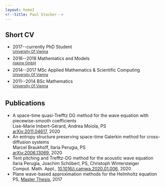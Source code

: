 ```yaml
---
layout: home2
<!--title: Paul Stocker-->
---
```


<!--An h1 header-->
<!--============-->
<!--### An h3 header ###-->
<!--2nd paragraph. *Italic*, **bold**, and `monospace`. Itemized lists-->
<!--Unicode is supported. ☺-->
<!--![example image](assets/portfolio.png "An exemplary image")-->
<!--Here's a link to [a website](http://foo.bar), to a [local-->
<!--doc](index.html), and to a [section heading in the current-->
<!--doc](#an-h2-header). Here's a footnote [^1].-->

Short CV
------------

  * 2017--currently PhD Student   
  <sup>[University Of Vienna](https://mathematik.univie.ac.at/)</sup>
  * 2016--2018 Mathematics and Models  
  <sup>[riskine GmbH](https://riskine.com)</sup>
  * 2014--2017 MSc Applied Mathematics & Scientific Computing  
  <sup>[University Of Vienna](https://mathematik.univie.ac.at/)</sup>
  * 2011--2014 BSc Mathematics  
  <sup>[University Of Vienna](https://mathematik.univie.ac.at/)</sup>

Publications
------------
  * A space-time quasi-Trefftz DG method for the wave equation with piecewise-smooth coefficients  
Lise-Marie Imbert-Gérard, Andrea Moiola, PS  
[arXiv:2011.04617](https://arxiv.org/abs/2011.04617), 2020
  * An entropy structure preserving space-time Galerkin method for cross-diffusion systems  
Marcel Braukhoff, Ilaria Perugia, PS  
[arXiv:2006.13069](https://arxiv.org/abs/2006.13069), 2020
  * Tent pitching and Trefftz-DG method for the acoustic wave equation  
Ilaria Perugia, Joachim Schöberl, PS, Christoph Wintersteiger   
Comput. Math. Appl., [10.1016/j.camwa.2020.01.006](https://doi.org/10.1016/j.camwa.2020.01.006), 2020
  *  Plane wave-based approximation methods for the Helmholtz equation  
PS,  [Master Thesis](http://othes.univie.ac.at/47577/), 2017



<!--| Tables        | Are           | Cool  |-->
<!--| ------------- |:-------------:| -----:|-->
<!--| col 3 is      | right-aligned | $1600 |-->
<!--| col 2 is      | centered      |   $12 |-->
<!--| zebra stripes | are neat      |    $1 |-->



